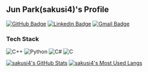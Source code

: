 ## Jun Park(sakusi4)'s Profile
[![GitHub Badge](https://img.shields.io/badge/-GitHub-333?style=flat-square&logo=GitHub&logoColor=white&link=https://github.com/sakusi4)](https://github.com/sakusi4)
[![Linkedin Badge](https://img.shields.io/badge/-LinkedIn-0e76a8?style=flat-square&logo=Linkedin&logoColor=white&link=https://www.linkedin.com/in/sakusi4/)](https://www.linkedin.com/in/sakusi4/)
[![Gmail Badge](https://img.shields.io/badge/Gmail-d14836?style=flat-square&logo=Gmail&logoColor=white&link=mailto:sakusi4@gmail.com)](mailto:sakusi4@gmail.com)

### Tech Stack
<p align="left">  
  <img alt="C++" src="https://img.shields.io/badge/c++-%2300599C.svg?style=for-the-badge&logo=c%2B%2B&logoColor=white"/>
  <img alt="Python" src="https://img.shields.io/badge/python-%2300599C.svg?style=for-the-badge&logo=c%2B%2B&logoColor=white"/>
  <img alt="C#" src="https://img.shields.io/badge/c%23-%23239120.svg?style=for-the-badge&logo=c-sharp&logoColor=white"/>
  <img alt="C" src="https://img.shields.io/badge/c-%2300599C.svg?style=for-the-badge&logo=c&logoColor=white"/>
</p>

[![sakusi4's GitHub Stats](https://github-readme-stats.vercel.app/api?username=sakusi4&count_private=true&show_icons=true)](https://github.com/anuraghazra/github-readme-stats) 
[![sakusi4's Most Used Langs](https://github-readme-stats.vercel.app/api/top-langs/?username=sakusi4&layout=compact)](https://github.com/anuraghazra/github-readme-stats)

<!--
**sakusi4/sakusi4** is a ✨ _special_ ✨ repository because its `README.md` (this file) appears on your GitHub profile.

Here are some ideas to get you started:

- 🔭 I’m currently working on ...
- 🌱 I’m currently learning ...
- 👯 I’m looking to collaborate on ...
- 🤔 I’m looking for help with ...
- 💬 Ask me about ...
- 📫 How to reach me: ...
- 😄 Pronouns: ...
- ⚡ Fun fact: ...
-->
